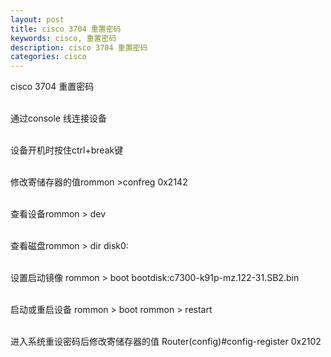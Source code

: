 ```yaml
---
layout: post
title: cisco 3704 重置密码
keywords: cisco, 重置密码
description: cisco 3704 重置密码
categories: cisco
---
```

cisco 3704 重置密码
<p><br />通过console 线连接设备</p>
<p><br />设备开机时按住ctrl+break键</p>
<p><br />修改寄储存器的值rommon &gt;confreg 0x2142</p>
<p><br />查看设备rommon &gt; dev</p>
<p><br />查看磁盘rommon &gt; dir disk0:</p>
<p><br />设置启动镜像 rommon &gt; boot bootdisk:c7300-k91p-mz.122-31.SB2.bin</p>
<p><br />启动或重启设备 rommon &gt; boot   rommon &gt; restart</p>
<p><br />进入系统重设密码后修改寄储存器的值 Router(config)#config-register 0x2102</p>
    
